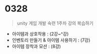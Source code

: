 # 0328  



> unity 게임 개발 숙련 1주차 강의 복습하기

- 아이템과 상호작용 : (2강~^강)
- 인벤토리 만들기 & 아이템 사용하기 : (7강)
- 아이템 장착과 모션 : (8강)
